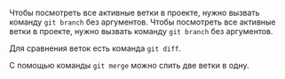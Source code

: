 Чтобы посмотреть все активные ветки в проекте, нужно вызвать команду `git branch` без аргументов.
Чтобы посмотреть все активные ветки в проекте, нужно вызвать команду `git branch` без аргументов. 

Для сравнения веток есть команда `git diff`.

С помощью команды `git merge` можно слить две ветки в одну.   